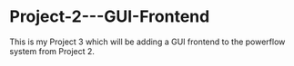 # Project-2---GUI-Frontend
This is my Project 3 which will be adding a GUI frontend to the powerflow system from Project 2.
